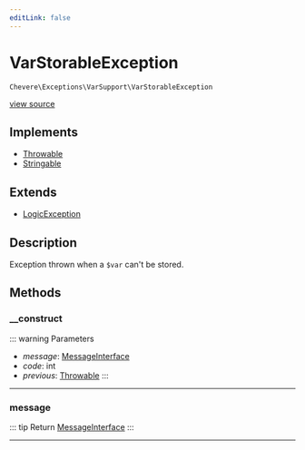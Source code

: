 ```yaml
---
editLink: false
---
```


# VarStorableException

`Chevere\Exceptions\VarSupport\VarStorableException`

[view source](https://github.com/chevere/chevere/blob/main/src/Chevere/Exceptions/VarSupport/VarStorableException.php)

## Implements

- [Throwable](https://www.php.net/manual/class.throwable)
- [Stringable](https://www.php.net/manual/class.stringable)

## Extends

- [LogicException](../Core/LogicException.md)

## Description

Exception thrown when a `$var` can't be stored.

## Methods

### __construct

::: warning Parameters
- *message*: [MessageInterface](../../Interfaces/Message/MessageInterface.md)
- *code*: int
- *previous*: [Throwable](https://www.php.net/manual/class.throwable)
:::

---

### message

::: tip Return
[MessageInterface](../../Interfaces/Message/MessageInterface.md)
:::

---

